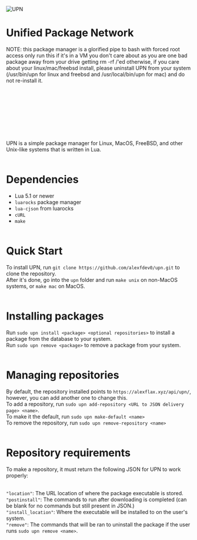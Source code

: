 ![UPN](https://alexflax.xyz/api/upn/images/upn.png)
# Unified Package Network
NOTE: this package manager is a glorified pipe to bash with forced root access
      only run this if it's in a VM you don't care about
      as you are one bad package away from your drive getting rm -rf /'ed
      otherwise, if you care about your linux/mac/freebsd install, 
      please uninstall UPN from your system 
      (/usr/bin/upn for linux and freebsd and /usr/local/bin/upn for mac) 
      and do not re-install it.<br><br><br><br><br><br><br><br><br><br>
UPN is a simple package manager for Linux, MacOS, FreeBSD, and other Unix-like systems that is written in Lua.<br><br>
# Dependencies
* Lua 5.1 or newer<br>
* `luarocks` package manager<br>
* `lua-cjson` from luarocks<br>
* `cURL`<br>
* `make`<br><br>
# Quick Start
To install UPN, run `git clone https://github.com/alexfdev0/upn.git` to clone the repository.<br>
After it's done, go into the `upn` folder and run `make unix` on non-MacOS systems, or `make mac` on MacOS.<br><br>
# Installing packages
Run `sudo upn install <package> <optional repositories>` to install a package from the database to your system.<br>
Run `sudo upn remove <package>` to remove a package from your system.<br><br>
# Managing repositories
By default, the repository installed points to `https://alexflax.xyz/api/upn/`, however, you can add another one to change this.<br>
To add a repository, run `sudo upn add-repository <URL to JSON delivery page> <name>`.<br>
To make it the default, run `sudo upn make-default <name>`<br>
To remove the repository, run `sudo upn remove-repository <name>`<br><br>
# Repository requirements
To make a repository, it must return the following JSON for UPN to work properly:<br><br>

`"location"`: The URL location of where the package executable is stored.<br>
`"postinstall"`: The commands to run after downloading is completed (can be blank for no commands but still present in JSON.)<br>
`"install_location"`: Where the executable will be installed to on the user's system.<br>
`"remove"`: The commands that will be ran to uninstall the package if the user runs `sudo upn remove <name>`.
